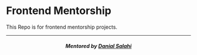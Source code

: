 # Frontend Mentorship

This Repo is for frontend mentorship projects.
<hr>

<h5 align="center"><em>Mentored by <a href="https://github.com/dansalahi">Danial Salahi</a></em></h5>
